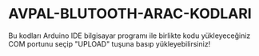 # AVPAL-BLUTOOTH-ARAC-KODLARI
Bu kodları Arduino IDE bilgisayar programı ile birlikte kodu yükleyeceğiniz COM portunu seçip "UPLOAD" tuşuna basıp yükleyebilirsiniz!
